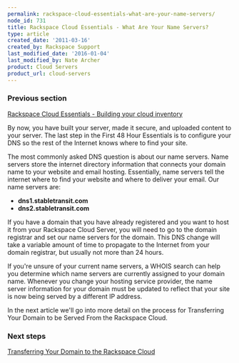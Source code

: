 ```yaml
---
permalink: rackspace-cloud-essentials-what-are-your-name-servers/
node_id: 731
title: Rackspace Cloud Essentials - What Are Your Name Servers?
type: article
created_date: '2011-03-16'
created_by: Rackspace Support
last_modified_date: '2016-01-04'
last_modified_by: Nate Archer
product: Cloud Servers
product_url: cloud-servers
---
```


### Previous section

[Rackspace Cloud Essentials - Building your cloud inventory](/how-to/rackspace-cloud-essentials-guide-building-your-cloud-inventory/)

By now, you have built your server, made it secure, and uploaded content
to your server. The last step in the First 48 Hour Essentials is to
configure your DNS so the rest of the Internet knows where to find your
site.

The most commonly asked DNS question is about our name servers. Name
servers store the internet directory information that connects your
domain name to your website and email hosting. Essentially, name
servers tell the internet where to find your website and where to
deliver your email. Our name servers are:

-   **dns1.stabletransit.com**
-   **dns2.stabletransit.com**

If you have a domain that you have already registered and you want to
host it from your Rackspace Cloud Server, you will need to go to the
domain registrar and set our name servers for the domain.  This DNS
change will take a variable amount of time to propagate to the Internet
from your domain registrar, but usually not more than 24 hours.

If you're unsure of your current name servers, a WHOIS search can help
you determine which name servers are currently assigned to your domain
name. Whenever you change your hosting service provider, the name server
information for your domain must be updated to reflect that your site is
now being served by a different IP address.

In the next article we'll go into more detail on the process for
Transferring Your Domain to be Served From the Rackspace Cloud.

### Next steps

[Transferring Your Domain to the Rackspace Cloud](/how-to/rackspace-cloud-essentials-transferring-your-domain-to-be-served-from-rackspace-cloud)
